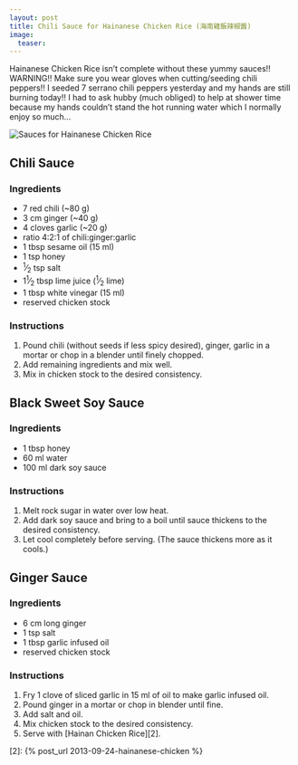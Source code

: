 ```yaml
---
layout: post
title: Chili Sauce for Hainanese Chicken Rice (海南雞飯辣椒醬)
image:
  teaser: 
---
```


Hainanese Chicken Rice isn’t complete without these yummy sauces!! WARNING!! Make sure you wear gloves when cutting/seeding chili peppers!!  I seeded 7 serrano chili peppers yesterday and my hands are still burning today!!  I had to ask hubby (much obliged) to help at shower time because my hands couldn’t stand the hot running water which I normally enjoy so much…


![Sauces for Hainanese Chicken Rice][1]

## Chili Sauce

### Ingredients
- 7 red chili (~80 g)
- 3 cm ginger (~40 g)
- 4 cloves garlic (~20 g)
- ratio 4:2:1 of chili:ginger:garlic
- 1 tbsp sesame oil (15 ml)
- 1 tsp honey
- <sup>1</sup>&frasl;<sub>2</sub> tsp salt
- 1<sup>1</sup>&frasl;<sub>2</sub> tbsp lime juice (<sup>1</sup>&frasl;<sub>2</sub> lime)
- 1 tbsp white vinegar (15 ml)
- reserved chicken stock
 
### Instructions
1. Pound chili (without seeds if less spicy desired), ginger, garlic in a mortar or chop in a blender until finely chopped.
1. Add remaining ingredients and mix well.
1. Mix in chicken stock to the desired consistency.

## Black Sweet Soy Sauce

### Ingredients
- 1 tbsp honey
- 60 ml water
- 100 ml dark soy sauce 

### Instructions
1. Melt rock sugar in water over low heat.
1. Add dark soy sauce and bring to a boil until sauce thickens to the desired consistency.
1. Let cool completely before serving. (The sauce thickens more as it cools.)

## Ginger Sauce

### Ingredients
- 6 cm long ginger
- 1 tsp salt
- 1 tbsp garlic infused oil
- reserved chicken stock

### Instructions
1. Fry 1 clove of sliced garlic in 15 ml of oil to make garlic infused oil.
1. Pound ginger in a mortar or chop in blender until fine.
1. Add salt and oil.
1. Mix chicken stock to the desired consistency.
1. Serve with [Hainan Chicken Rice][2].

[1]: http://media.tumblr.com/47baff737176a8dff2d2af63e9a96350/tumblr_inline_mtz4vaQuSB1sn7z7o.jpg
[2]: {% post_url 2013-09-24-hainanese-chicken %}
